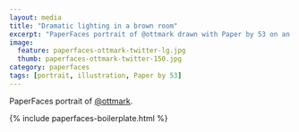 ```yaml
---
layout: media
title: "Dramatic lighting in a brown room"
excerpt: "PaperFaces portrait of @ottmark drawn with Paper by 53 on an iPad."
image: 
  feature: paperfaces-ottmark-twitter-lg.jpg
  thumb: paperfaces-ottmark-twitter-150.jpg
category: paperfaces
tags: [portrait, illustration, Paper by 53]
---
```


PaperFaces portrait of [@ottmark](http://twitter.com/ottmark).

{% include paperfaces-boilerplate.html %}